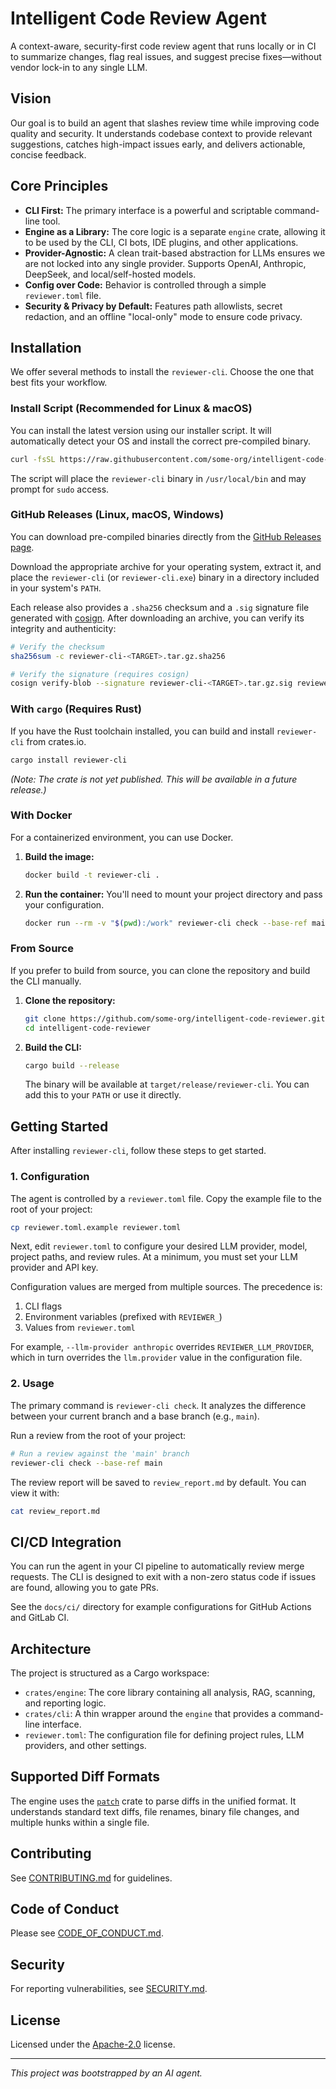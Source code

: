 # Intelligent Code Review Agent

A context-aware, security-first code review agent that runs locally or in CI to summarize changes, flag real issues, and suggest precise fixes—without vendor lock-in to any single LLM.

## Vision

Our goal is to build an agent that slashes review time while improving code quality and security. It understands codebase context to provide relevant suggestions, catches high-impact issues early, and delivers actionable, concise feedback.

## Core Principles

- **CLI First:** The primary interface is a powerful and scriptable command-line tool.
- **Engine as a Library:** The core logic is a separate `engine` crate, allowing it to be used by the CLI, CI bots, IDE plugins, and other applications.
- **Provider-Agnostic:** A clean trait-based abstraction for LLMs ensures we are not locked into any single provider. Supports OpenAI, Anthropic, DeepSeek, and local/self-hosted models.
- **Config over Code:** Behavior is controlled through a simple `reviewer.toml` file.
- **Security & Privacy by Default:** Features path allowlists, secret redaction, and an offline "local-only" mode to ensure code privacy.

## Installation

We offer several methods to install the `reviewer-cli`. Choose the one that best fits your workflow.

### Install Script (Recommended for Linux & macOS)

You can install the latest version using our installer script. It will automatically detect your OS and install the correct pre-compiled binary.

```bash
curl -fsSL https://raw.githubusercontent.com/some-org/intelligent-code-reviewer/main/install.sh | sh
```

The script will place the `reviewer-cli` binary in `/usr/local/bin` and may prompt for `sudo` access.

### GitHub Releases (Linux, macOS, Windows)

You can download pre-compiled binaries directly from the [GitHub Releases page](https://github.com/some-org/intelligent-code-reviewer/releases).

Download the appropriate archive for your operating system, extract it, and place the `reviewer-cli` (or `reviewer-cli.exe`) binary in a directory included in your system's `PATH`.

Each release also provides a `.sha256` checksum and a `.sig` signature file generated with [cosign](https://github.com/sigstore/cosign). After downloading an archive, you can verify its integrity and authenticity:

```bash
# Verify the checksum
sha256sum -c reviewer-cli-<TARGET>.tar.gz.sha256

# Verify the signature (requires cosign)
cosign verify-blob --signature reviewer-cli-<TARGET>.tar.gz.sig reviewer-cli-<TARGET>.tar.gz
```

### With `cargo` (Requires Rust)

If you have the Rust toolchain installed, you can build and install `reviewer-cli` from crates.io.

```bash
cargo install reviewer-cli
```
*(Note: The crate is not yet published. This will be available in a future release.)*

### With Docker

For a containerized environment, you can use Docker.

1.  **Build the image:**
    ```bash
    docker build -t reviewer-cli .
    ```

2.  **Run the container:**
    You'll need to mount your project directory and pass your configuration.
    ```bash
    docker run --rm -v "$(pwd):/work" reviewer-cli check --base-ref main
    ```

### From Source

If you prefer to build from source, you can clone the repository and build the CLI manually.

1.  **Clone the repository:**
    ```bash
    git clone https://github.com/some-org/intelligent-code-reviewer.git
    cd intelligent-code-reviewer
    ```

2.  **Build the CLI:**
    ```bash
    cargo build --release
    ```
    The binary will be available at `target/release/reviewer-cli`. You can add this to your `PATH` or use it directly.


## Getting Started

After installing `reviewer-cli`, follow these steps to get started.

### 1. Configuration

The agent is controlled by a `reviewer.toml` file. Copy the example file to the root of your project:

```bash
cp reviewer.toml.example reviewer.toml
```

Next, edit `reviewer.toml` to configure your desired LLM provider, model, project paths, and review rules. At a minimum, you must set your LLM provider and API key.

Configuration values are merged from multiple sources. The precedence is:

1. CLI flags
2. Environment variables (prefixed with `REVIEWER_`)
3. Values from `reviewer.toml`

For example, `--llm-provider anthropic` overrides `REVIEWER_LLM_PROVIDER`, which in turn overrides the `llm.provider` value in the configuration file.

### 2. Usage

The primary command is `reviewer-cli check`. It analyzes the difference between your current branch and a base branch (e.g., `main`).

Run a review from the root of your project:
```bash
# Run a review against the 'main' branch
reviewer-cli check --base-ref main
```

The review report will be saved to `review_report.md` by default. You can view it with:
```bash
cat review_report.md
```

## CI/CD Integration

You can run the agent in your CI pipeline to automatically review merge requests. The CLI is designed to exit with a non-zero status code if issues are found, allowing you to gate PRs.

See the `docs/ci/` directory for example configurations for GitHub Actions and GitLab CI.

## Architecture

The project is structured as a Cargo workspace:

-   `crates/engine`: The core library containing all analysis, RAG, scanning, and reporting logic.
-   `crates/cli`: A thin wrapper around the `engine` that provides a command-line interface.
-   `reviewer.toml`: The configuration file for defining project rules, LLM providers, and other settings.

## Supported Diff Formats

The engine uses the [`patch`](https://crates.io/crates/patch) crate to parse diffs in the unified format. It understands
standard text diffs, file renames, binary file changes, and multiple hunks within a single file.

## Contributing
See [CONTRIBUTING.md](CONTRIBUTING.md) for guidelines.

## Code of Conduct
Please see [CODE_OF_CONDUCT.md](CODE_OF_CONDUCT.md).

## Security
For reporting vulnerabilities, see [SECURITY.md](SECURITY.md).

## License
Licensed under the [Apache-2.0](LICENSE) license.

---

*This project was bootstrapped by an AI agent.*
